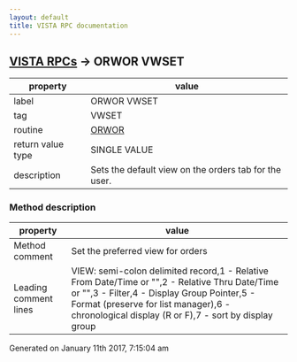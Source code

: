 ```yaml
---
layout: default
title: VISTA RPC documentation
---
```




## [VISTA RPCs](TableOfContent.md) &#8594; ORWOR VWSET 

 property | value 
--- | --- 
 label | ORWOR VWSET
 tag | VWSET
 routine | [ORWOR](http://code.osehra.org/dox/Routine_ORWOR_source.html)
 return value type | SINGLE VALUE
 description | Sets the default view on the orders tab for the user.


### Method description

 property | value 
--- | --- 
 Method comment | Set the preferred view for orders
 Leading comment lines | VIEW:  semi-colon delimited record,1 - Relative From Date/Time or "",2 - Relative Thru Date/Time or "",3 - Filter,4 - Display Group Pointer,5 - Format (preserve for list manager),6 - chronological display (R or F),7 - sort by display group




 Generated on January 11th 2017, 7:15:04 am